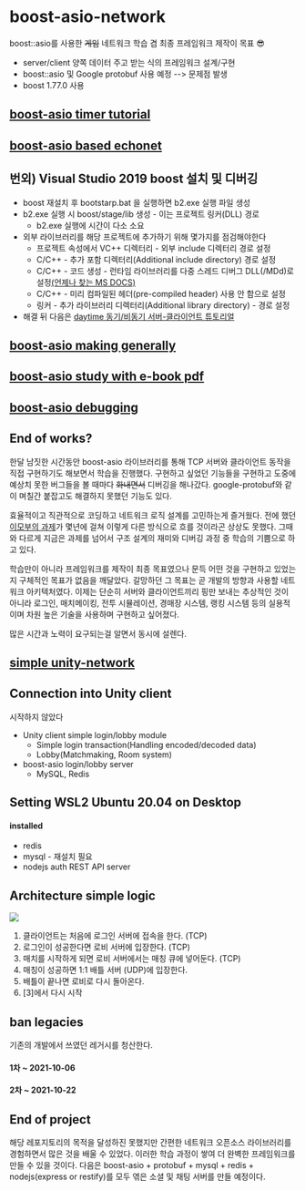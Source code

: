 ﻿# boost-asio-network

boost::asio를 사용한 ~~게임~~ 네트워크 학습 겸 최종 프레임워크 제작이 목표 😎

- server/client 양쪽 데이터 주고 받는 식의 프레임워크 설계/구현
- boost::asio 및 Google protobuf 사용 예정 --> 문제점 발생
- boost 1.77.0 사용

## [boost-asio timer tutorial](https://github.com/PioneerRedwood/boost-asio-network/tree/main/timer_tutorial)

## [boost-asio based echonet](https://github.com/PioneerRedwood/boost-asio-network/tree/main/echonet)

## 번외) Visual Studio 2019 boost 설치 및 디버깅

- boost 재설치 후 bootstarp.bat 을 실행하면 b2.exe 실행 파일 생성
- b2.exe 실행 시 boost/stage/lib 생성 - 이는 프로젝트 링커(DLL) 경로
  - b2.exe 실행에 시간이 다소 소요
- 외부 라이브러리를 해당 프로젝트에 추가하기 위해 몇가지를 점검해야한다
  - 프로젝트 속성에서 VC++ 디렉터리 - 외부 include 디렉터리 경로 설정
  - C/C++ - 추가 포함 디렉터리(Additional include directory) 경로 설정
  - C/C++ - 코드 생성 - 런타임 라이브러리를 다중 스레드 디버그 DLL(/MDd)로 설정[(언제나 찾는 MS DOCS)](https://docs.microsoft.com/ko-kr/cpp/build/reference/md-mt-ld-use-run-time-library?view=msvc-160)
  - C/C++ - 미리 컴파일된 헤더(pre-compiled header) 사용 안 함으로 설정
  - 링커 - 추가 라이브러리 디렉터리(Additional library directory) - 경로 설정
- 해결 뒤 다음은 [daytime 동기/비동기 서버-클라이언트 튜토리얼](https://www.boost.org/doc/libs/1_76_0/doc/html/boost_asio/tutorial/tutdaytime1.html)

## [boost-asio making generally](https://github.com/PioneerRedwood/boost-asio-network/tree/main/red_net)

## [boost-asio study with e-book pdf](https://github.com/PioneerRedwood/boost-asio-network/tree/main/Boost_Asio_Study)

## [boost-asio debugging](https://github.com/PioneerRedwood/boost-asio-network/tree/main/boost-asio-debugging)

## End of works?

한달 남짓한 시간동안 boost-asio 라이브러리를 통해 TCP 서버와 클라이언트 동작을 직접 구현하기도 해보면서 학습을 진행했다. 구현하고 싶었던 기능들을 구현하고 도중에 예상치 못한 버그들을 볼 때마다 ~~화내면서~~ 디버깅을 해나갔다. google-protobuf와 같이 며칠간 붙잡고도 해결하지 못했던 기능도 있다. 

효율적이고 직관적으로 코딩하고 네트워크 로직 설계를 고민하는게 즐거웠다. 전에 했던 [이모부의 과제]()가 몇년에 걸쳐 이렇게 다른 방식으로 흐를 것이라곤 상상도 못했다. 그때와 다르게 지금은 과제를 넘어서 구조 설계의 재미와 디버깅 과정 중 학습의 기쁨으로 하고 있다.

학습만이 아니라 프레임워크를 제작이 최종 목표였으나 문득 어떤 것을 구현하고 있었는지 구체적인 목표가 없음을 깨달았다. 갈망하던 그 목표는 곧 개발의 방향과 사용할 네트워크 아키텍처였다. 이제는 단순히 서버와 클라이언트끼리 핑만 보내는 추상적인 것이 아니라 로그인, 매치메이킹, 전투 시뮬레이션, 경매장 시스템, 랭킹 시스템 등의 실용적이며 차원 높은 기술을 사용하며 구현하고 싶어졌다.

많은 시간과 노력이 요구되는걸 알면서 동시에 설렌다. 

## [simple unity-network](https://github.com/PioneerRedwood/boost-asio-network/tree/main/unity-network)

## Connection into Unity client

시작하지 않았다

- Unity client simple login/lobby module
  - Simple login transaction(Handling encoded/decoded data)
  - Lobby(Matchmaking, Room system)
- boost-asio login/lobby server
  - MySQL, Redis

## Setting WSL2 Ubuntu 20.04 on Desktop

#### installed

- redis
- mysql - 재설치 필요
- nodejs auth REST API server



## Architecture simple logic

<img src="https://user-images.githubusercontent.com/45554623/136512119-ea6fc152-69eb-47d0-ad4a-69bd1712e8e6.png">

1. 클라이언트는 처음에 로그인 서버에 접속을 한다. (TCP)
2. 로그인이 성공한다면 로비 서버에 입장한다. (TCP)
3. 매치를 시작하게 되면 로비 서버에서는 매칭 큐에 넣어둔다. (TCP)
4. 매칭이 성공하면 1:1 배틀 서버 (UDP)에 입장한다.
5. 배틀이 끝나면 로비로 다시 돌아온다.
6. [3]에서 다시 시작



## ban legacies

기존의 개발에서 쓰였던 레거시를 청산한다.

#### 1차 ~ 2021-10-06

#### 2차 ~ 2021-10-22

## End of project

해당 레포지토리의 목적을 달성하진 못했지만 간편한 네트워크 오픈소스 라이브러리를 경험하면서 많은 것을 배울 수 있었다. 이러한 학습 과정이 쌓여 더 완벽한 프레임워크를 만들 수 있을 것이다. 다음은 boost-asio + protobuf + mysql + redis + nodejs(express or restify)를 모두 엮은 소셜 및 채팅 서버를 만들 예정이다. 

